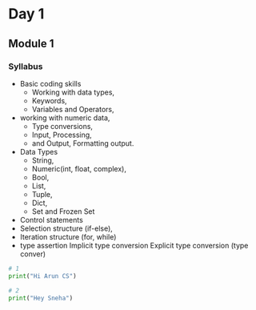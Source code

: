 # Day 1



## Module 1 

### Syllabus 

- Basic coding skills
	- Working with data types,
	- Keywords,
	- Variables and Operators,
- working with numeric data,
	- Type conversions,
	- Input, Processing,
	- and Output, Formatting output.
- Data Types
	- String,
	- Numeric(int, float, complex),
	- Bool,
	- List,
	- Tuple,
	- Dict,
	- Set and Frozen Set
- Control statements
- Selection structure (if-else),
- Iteration structure (for, while)
- type assertion 
Implicit type conversion
Explicit type conversion (type conver)

```python
# 1
print("Hi Arun CS")
```

```python
# 2
print("Hey Sneha")
```